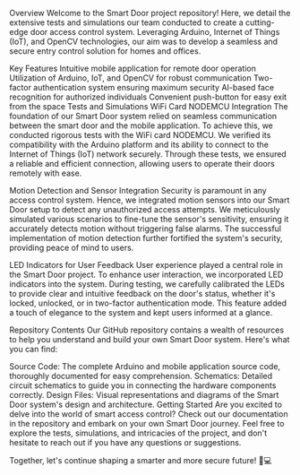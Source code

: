 Overview
Welcome to the Smart Door project repository! Here, we detail the extensive tests and simulations our team conducted to create a cutting-edge door access control system. Leveraging Arduino, Internet of Things (IoT), and OpenCV technologies, our aim was to develop a seamless and secure entry control solution for homes and offices.

Key Features
Intuitive mobile application for remote door operation
Utilization of Arduino, IoT, and OpenCV for robust communication
Two-factor authentication system ensuring maximum security
AI-based face recognition for authorized individuals
Convenient push-button for easy exit from the space
Tests and Simulations
WiFi Card NODEMCU Integration
The foundation of our Smart Door system relied on seamless communication between the smart door and the mobile application. To achieve this, we conducted rigorous tests with the WiFi card NODEMCU. We verified its compatibility with the Arduino platform and its ability to connect to the Internet of Things (IoT) network securely. Through these tests, we ensured a reliable and efficient connection, allowing users to operate their doors remotely with ease.

Motion Detection and Sensor Integration
Security is paramount in any access control system. Hence, we integrated motion sensors into our Smart Door setup to detect any unauthorized access attempts. We meticulously simulated various scenarios to fine-tune the sensor's sensitivity, ensuring it accurately detects motion without triggering false alarms. The successful implementation of motion detection further fortified the system's security, providing peace of mind to users.

LED Indicators for User Feedback
User experience played a central role in the Smart Door project. To enhance user interaction, we incorporated LED indicators into the system. During testing, we carefully calibrated the LEDs to provide clear and intuitive feedback on the door's status, whether it's locked, unlocked, or in two-factor authentication mode. This feature added a touch of elegance to the system and kept users informed at a glance.

Repository Contents
Our GitHub repository contains a wealth of resources to help you understand and build your own Smart Door system. Here's what you can find:

Source Code: The complete Arduino and mobile application source code, thoroughly documented for easy comprehension.
Schematics: Detailed circuit schematics to guide you in connecting the hardware components correctly.
Design Files: Visual representations and diagrams of the Smart Door system's design and architecture.
Getting Started
Are you excited to delve into the world of smart access control? Check out our documentation in the repository and embark on your own Smart Door journey. Feel free to explore the tests, simulations, and intricacies of the project, and don't hesitate to reach out if you have any questions or suggestions.

Together, let's continue shaping a smarter and more secure future! 🌟💻

